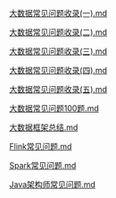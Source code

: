 

[大数据常见问题收录(一).md](大数据常见问题收录(一).md)

[大数据常见问题收录(二).md](大数据常见问题收录(二).md)

[大数据常见问题收录(三).md](大数据常见问题收录(三).md)

[大数据常见问题收录(四).md](大数据常见问题收录(四).md)

[大数据常见问题收录(五).md](大数据常见问题收录(五).md)

[大数据常见问题100题.md](大数据常见问题100题.md)

[大数据框架总结.md](大数据框架总结.md)

[Flink常见问题.md](flink常见问题.md)

[Spark常见问题.md](spark常见问题.md)

[Java架构师常见问题.md](Java架构师常见问题.md)